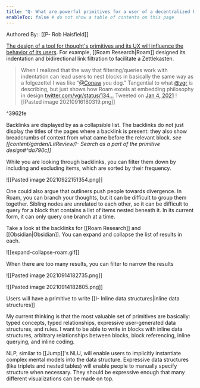 ```yaml
---
title: "Q- What are powerful primitives for a user of a decentralized knowledge graph"
enableToc: false # do not show a table of contents on this page
---
```

Authored By:: [[P- Rob Haisfield]]

[The design of a tool for thought's primitives and its UX will influence the behavior of its users](https://robhaisfield.com/notes/every-app-is-designed-for-behavior-change,-intentionally-or-unintentionally). For example, [[Roam Research|Roam]]  designed its indentation and bidirectional link filtration to facilitate a Zettlekasten.

> When I realized that the way that filtering/queries work with indentation can lead users to nest blocks in basically the same way as a folgezettel I was like “[@Conaw](https://twitter.com/Conaw/) you dog.” Tangential to what [@vgr](https://twitter.com/vgr/) is describing, but just shows how Roam excels at embedding philosophy in design [twitter.com/vgr/status/134…](https://t.co/BKE4DPfctY "https://twitter.com/vgr/status/1346191600590864384")
> Tweeted on [Jan 4, 2021](https://twitter.com/RobertHaisfield/status/1346197182383177729)
![[Pasted image 20210916180319.png]]

^3962fe

Backlinks are displayed by as a collapsible list. The backlinks do not just display the titles of the pages where a backlink is present: they also show breadcrumbs of context from what came before the relevant block. *see [[content/garden/LitReview/I- Search as a part of the primitive design#^da790c]]*

While you are looking through backlinks, you can filter them down by including and excluding items, which are sorted by their frequency.

![[Pasted image 20210922151354.png]]

One could also argue that outliners push people towards divergence. In Roam, you can branch your thoughts, but it can be difficult to group them together. Sibling nodes are unrelated to each other, so it can be difficult to query for a block that contains a list of items nested beneath it. In its current form, it can only query one branch at a time.

Take a look at the backlinks for [[Roam Research]] and [[Obsidian|Obsidian]]. You can expand and collapse the list of results in each.

![[expand-collapse-roam.gif]]

When there are too many results, you can filter to narrow the results

![[Pasted image 20210914182735.png]]

![[Pasted image 20210914182805.png]]

Users will have a primitive to write [[I- Inline data structures|inline data structures]]

My current thinking is that the most valuable set of primitives are basically: typed concepts, typed relationships, expressive user-generated data structures, and rules. I want to be able to write in blocks with inline data structures, arbitrary relationships between blocks, block referencing, inline querying, and inline coding.

NLP, similar to [[Jump]]'s NLU, will enable users to implicitly instantiate complex mental models into the data structure. Expressive data structures (like triplets and nested tables) will enable people to manually specify structure when necessary. They should be expressive enough that many different visualizations can be made on top.